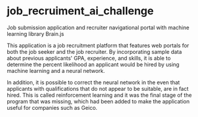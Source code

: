 # job_recruiment_ai_challenge
Job submission application and recruiter navigational portal with machine learning library Brain.js

This application is a job recruitment platform that features web portals for both the job seeker and the job recruiter. By incorporating sample data about previous applicants' GPA, experience, and skills, it is able to determine the percent likelihood an applicant would be hired by using machine learning and a neural network. 

In addition, it is possible to correct the neural network in the even that applicants with qualifications that do not appear to be suitable, are in fact hired. This is called reinforcement learning and it was the final stage of the program that was missing, which had been added to make the application useful for companies such as Geico.
